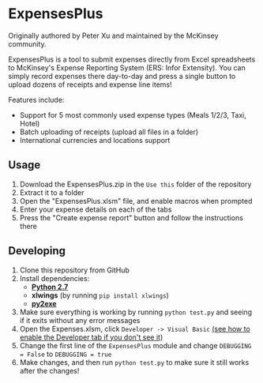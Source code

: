 # ExpensesPlus

Originally authored by Peter Xu and maintained by the McKinsey community.

ExpensesPlus is a tool to submit expenses directly from Excel spreadsheets to
McKinsey's Expense Reporting System (ERS: Infor Extensity). You can simply
record expenses there day-to-day and press a single button to upload dozens
of receipts and expense line items!

Features include:

* Support for 5 most commonly used expense types (Meals 1/2/3, Taxi, Hotel)
* Batch uploading of receipts (upload all files in a folder)
* International currencies and locations support

## Usage

1. Download the ExpensesPlus.zip in the `Use this` folder of the repository
2. Extract it to a folder
3. Open the "ExpensesPlus.xlsm" file, and enable macros when prompted
4. Enter your expense details on each of the tabs
5. Press the "Create expense report" button and follow the instructions there

## Developing

1. Clone this repository from GitHub
2. Install dependencies:
    * **[Python 2.7](https://www.python.org/downloads/)**
    * **xlwings** (by running `pip install xlwings`)
	* **[py2exe](https://sourceforge.net/projects/py2exe/files/py2exe/0.6.9/)**
3. Make sure everything is working by running `python test.py` and seeing if it exits without any error messages
4. Open the Expenses.xlsm, click `Developer -> Visual Basic` [(see how to enable the Developer tab if you don't see it)](https://www.techonthenet.com/excel/questions/developer_tab2013.php)
5. Change the first line of the `ExpensesPlus` module and change `DEBUGGING = False` to `DEBUGGING = true`
6. Make changes, and then run `python test.py` to make sure it still works after the changes!
